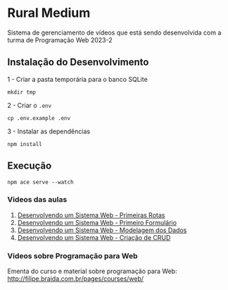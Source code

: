 # Rural Medium

Sistema de gerenciamento de vídeos que está sendo desenvolvida com a turma de Programação Web 2023-2

## Instalação do Desenvolvimento

1 - Criar a pasta temporária para o banco SQLite

```console
mkdir tmp
```

2 - Criar o `.env`

```console
cp .env.example .env
```

3 - Instalar as dependências

```console
npm install
```

## Execução

```console
npm ace serve --watch
```

### Videos das aulas

1. [Desenvolvendo um Sistema Web - Primeiras Rotas](https://youtu.be/FURzp4VD0RE)
2. [Desenvolvendo um Sistema Web - Primeiro Formulário](https://youtu.be/0TeamhpmofQ)
3. [Desenvolvendo um Sistema Web - Modelagem dos Dados](https://youtu.be/JOLQBJN7qhQ)
4. [Desenvolvendo um Sistema Web - Criação de CRUD](https://youtu.be/fWqu9ZKlb4I)

### Videos sobre Programação para Web

Ementa do curso e material sobre programação para Web: http://filipe.braida.com.br/pages/courses/web/

